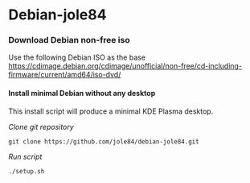 # Debian-jole84
### Download Debian non-free iso

Use the following Debian ISO as the base <https://cdimage.debian.org/cdimage/unofficial/non-free/cd-including-firmware/current/amd64/iso-dvd/>

#### Install minimal Debian without any desktop  
This install script will produce a minimal KDE Plasma desktop.

_Clone git repository_
```
git clone https://github.com/jole84/debian-jole84.git
```

_Run script_
```
./setup.sh
```
